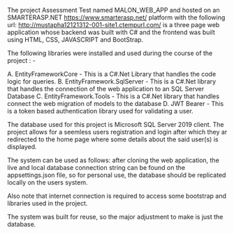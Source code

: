 The project Assessment Test named MALON_WEB_APP and hosted on an SMARTERASP.NET https://www.smarterasp.net/ platform with the following url: http://mustapha12121312-001-site1.ctempurl.com/ is a three page web application whose backend was built with C# and the frontend was built using HTML, CSS, JAVASCRIPT and BootStrap.

The following libraries were installed and used during the course of the project : -

A. EntityFrameworkCore - This is a C#.Net Library that handles the code logic for queries. B. EntityFramework.SqlServer - This is a C#.Net library that handles the connection of the web application to an SQL Server Database C. EntityFramework.Tools - This is a C#.Net library that handles connect the web migration of models to the database D. JWT Bearer - This is a token based authentication library used for validating a user.

The database used for this project is Microsoft SQL Server 2019 client. The project allows for a seemless users registration and login after which they ar redirected to the home page where some details about the said user(s) is displayed.

The system can be used as follows: after cloning the web application, the live and local database connection string can be found on the appsettings.json file, so for personal use, the database should be replicated locally on the users system.

Also note that internet connection is required to access some bootstrap and libraries used in the project.

The system was built for reuse, so the major adjustment to make is just the database.